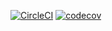 [![CircleCI](https://circleci.com/gh/iroenu/Form.svg?style=svg)](https://circleci.com/gh/iroenu/Form)
[![codecov](https://codecov.io/gh/iroenu/Form/branch/master/graph/badge.svg)](https://codecov.io/gh/iroenu/Form)

